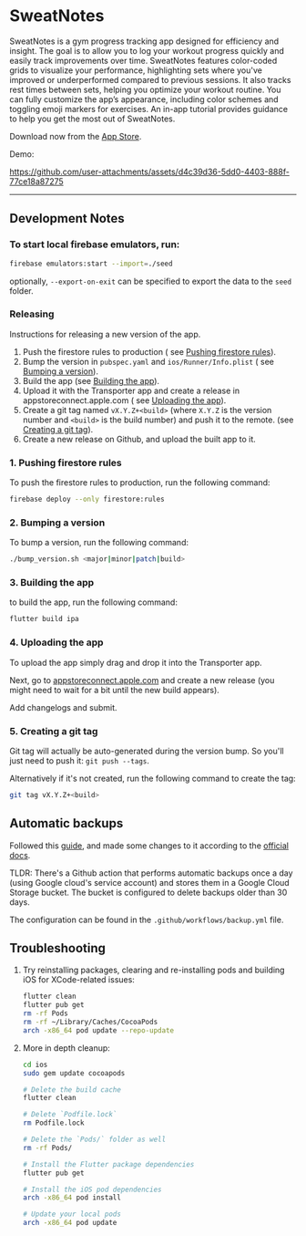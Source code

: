 # SweatNotes

SweatNotes is a gym progress tracking app designed for efficiency and insight. The goal is to allow you to log your workout progress quickly and easily track improvements over time. SweatNotes features color-coded grids to visualize your performance, highlighting sets where you've improved or underperformed compared to previous sessions. It also tracks rest times between sets, helping you optimize your workout routine. You can fully customize the app’s appearance, including color schemes and toggling emoji markers for exercises. An in-app tutorial provides guidance to help you get the most out of SweatNotes.

Download now from the [App Store](https://apps.apple.com/us/app/sweatnotes/id6446651996).

Demo:

https://github.com/user-attachments/assets/d4c39d36-5dd0-4403-888f-77ce18a87275

---

## Development Notes

### To start local firebase emulators, run:

   ```bash
   firebase emulators:start --import=./seed
   ```

optionally, `--export-on-exit` can be specified to export the data to the `seed` folder.

### Releasing

Instructions for releasing a new version of the app.

1. Push the firestore rules to production (
   see [Pushing firestore rules](#1-pushing-firestore-rules)).
2. Bump the version in `pubspec.yaml` and `ios/Runner/Info.plist` (
   see [Bumping a version](#2-bumping-a-version)).
3. Build the app (see [Building the app](#3-building-the-app)).
4. Upload it with the Transporter app and create a release in appstoreconnect.apple.com (
   see [Uploading the app](#4-uploading-the-app)).
5. Create a git tag named `vX.Y.Z+<build>` (where `X.Y.Z` is the version number and `<build>` is the
   build number) and push it to the remote. (see [Creating a git tag](#5-creating-a-git-tag)).
6. Create a new release on Github, and upload the built app to it.

### 1. Pushing firestore rules

To push the firestore rules to production, run the following command:

```bash
firebase deploy --only firestore:rules
```

### 2. Bumping a version

To bump a version, run the following command:

```bash
./bump_version.sh <major|minor|patch|build>
```

### 3. Building the app

to build the app, run the following command:

```bash
flutter build ipa
```

### 4. Uploading the app

To upload the app simply drag and drop it into the Transporter app.

Next, go
to [appstoreconnect.apple.com](https://appstoreconnect.apple.com/apps/6446651996/appstore/ios/version/deliverable)
and create a new release (you might need to wait for a bit until the new build appears).

Add changelogs and submit.

### 5. Creating a git tag

Git tag will actually be auto-generated during the version bump. So you'll just need to push
it: `git push --tags`.

Alternatively if it's not created, run the following command to create the tag:

```bash
git tag vX.Y.Z+<build>
```

## Automatic backups

Followed this [guide](https://fireship.io/snippets/firestore-automated-backups/), and made some
changes to it according to
the [official docs](https://github.com/google-github-actions/setup-gcloud).

TLDR: There's a Github action that performs automatic backups once a day (using Google cloud's
service account) and stores them in a Google Cloud Storage bucket. The bucket is configured to
delete backups older than 30 days.

The configuration can be found in the `.github/workflows/backup.yml` file.

## Troubleshooting

1. Try reinstalling packages, clearing and re-installing pods and building iOS for XCode-related
   issues:

    ```bash
    flutter clean
    flutter pub get
    rm -rf Pods
    rm -rf ~/Library/Caches/CocoaPods
    arch -x86_64 pod update --repo-update
    ```

2. More in depth cleanup:

    ```bash
    cd ios
    sudo gem update cocoapods
    
    # Delete the build cache
    flutter clean
    
    # Delete `Podfile.lock`
    rm Podfile.lock
    
    # Delete the `Pods/` folder as well
    rm -rf Pods/
    
    # Install the Flutter package dependencies
    flutter pub get
    
    # Install the iOS pod dependencies
    arch -x86_64 pod install
    
    # Update your local pods
    arch -x86_64 pod update
    ```
